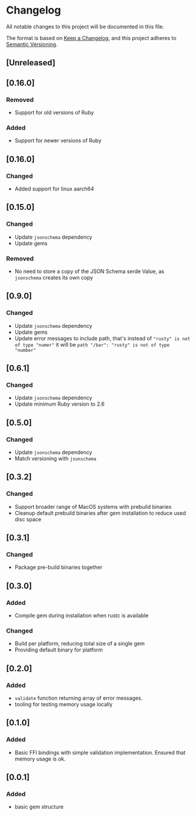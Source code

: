 # Changelog

All notable changes to this project will be documented in this file.

The format is based on [Keep a Changelog](https://keepachangelog.com/en/1.0.0/),
and this project adheres to [Semantic Versioning](https://semver.org/spec/v2.0.0.html).

## [Unreleased]

## [0.16.0]
### Removed
- Support for old versions of Ruby

### Added
- Support for newer versions of Ruby

## [0.16.0]
### Changed
- Added support for linux aarch64

## [0.15.0]
### Changed
- Update `jsonschema` dependency
- Update gems

### Removed
- No need to store a copy of the JSON Schema serde Value, as `jsonschema` creates its own copy

## [0.9.0]
### Changed
- Update `jsonschema` dependency
- Update gems
- Update error messages to include path, that's instead of `"rusty" is not of type "numer"` it will be `path "/bar": "rusty" is not of type "number"`

## [0.6.1]
### Changed
- Update `jsonschema` dependency
- Update minimum Ruby version to 2.6

## [0.5.0]
### Changed
- Update `jsonschema` dependency
- Match versioning with `jsonschema`

## [0.3.2]
### Changed
- Support broader range of MacOS systems with prebuild binaries
- Cleanup default prebuild binaries after gem installation to reduce used disc space

## [0.3.1]
### Changed
- Package pre-build binaries together

## [0.3.0]
### Added
- Compile gem during installation when rustc is available

### Changed
- Build per platform, reducing total size of a single gem
- Providing default binary for platform

## [0.2.0]
### Added
- `validate` function returning array of error messages.
- tooling for testing memory usage locally

## [0.1.0]
### Added
- Basic FFI bindings with simple validation implementation. Ensured that memory usage is ok.

## [0.0.1]
### Added
- basic gem structure
